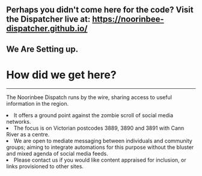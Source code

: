 
Perhaps you didn't come here for the code?
Visit the Dispatcher live at:
https://noorinbee-dispatcher.github.io/
----------------
We Are Setting up.
----------------
   <h1>How did we get here?</h1>
        <hr>
        <p>The Noorinbee Dispatch runs by the wire, sharing access to useful information in the region.
            <br>
            <li>It offers a ground point against the zombie scroll of social media networks.</li>
            <li>The focus is on Victorian postcodes 3889, 3890 and 3891 with Cann River as a centre.</li>
            <li>We are open to mediate messaging between individuals and community groups; aiming to integrate
                automations for this purpose without the bluster and mixed agenda of social media feeds.</li>
            <li>Please contact us if you would like content appraised for inclusion, or links provisioned to other
                sites.</li>
        </p>
